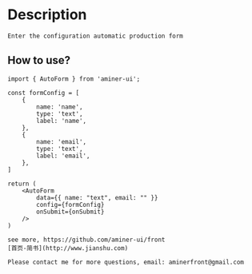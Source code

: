 # Description 
    Enter the configuration automatic production form
## How to use?
    import { AutoForm } from 'aminer-ui';

    const formConfig = [
        {
            name: 'name',
            type: 'text',
            label: 'name',
        },
        {
            name: 'email',
            type: 'text',
            label: 'email',
        },
    ]

    return (
        <AutoForm
            data={{ name: "text", email: "" }}
            config={formConfig}
            onSubmit={onSubmit}
        />
    )

    see more, https://github.com/aminer-ui/front
    [首页-简书](http://www.jianshu.com)

    Please contact me for more questions, email: aminerfront@gmail.com


    
